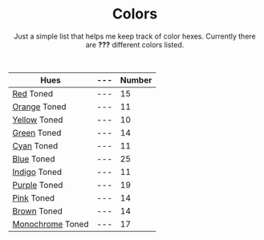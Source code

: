 <div align=center>

# Colors
Just a simple list that helps me keep track of color hexes. Currently there are **???** different colors listed.

<br>

Hues | --- | Number
--- | --- | ---
[Red](https://github.com/Shylke/colors/blob/master/tones/(1)%20Red.md) Toned | --- | 15
[Orange](https://github.com/Shylke/colors/blob/master/tones/(2)%20Orange.md) Toned | --- | 11
[Yellow](https://github.com/Shylke/colors/blob/master/tones/(3)%20Yellow.md) Toned | --- | 10
[Green](https://github.com/Shylke/colors/blob/master/tones/(4)%20Green.md) Toned | --- | 14
[Cyan](https://github.com/Shylke/colors/blob/master/tones/(5)%20Cyan.md) Toned | --- | 11
[Blue](https://github.com/Shylke/colors/blob/master/tones/(6)%20Blue.md) Toned | --- | 25 
[Indigo](https://github.com/Shylke/colors/blob/master/tones/(7)%20Indigo.md) Toned | --- | 11
[Purple](https://github.com/Shylke/colors/blob/master/tones/(8)%20Purple.md) Toned | --- | 19
[Pink](https://github.com/Shylke/colors/blob/master/tones/(9)%20Pink.md) Toned | --- | 14
[Brown](https://github.com/Shylke/colors/blob/master/tones/(9-1)%20Brown.md) Toned | --- | 14 
[Monochrome](https://github.com/Shylke/colors/blob/master/tones/(9-1)%20Monochrome.md) Toned | --- | 17

</div>
